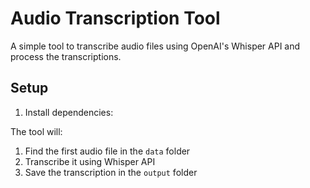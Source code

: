 # Audio Transcription Tool

A simple tool to transcribe audio files using OpenAI's Whisper API and process the transcriptions.

## Setup

1. Install dependencies:

The tool will:
1. Find the first audio file in the `data` folder
2. Transcribe it using Whisper API
3. Save the transcription in the `output` folder
